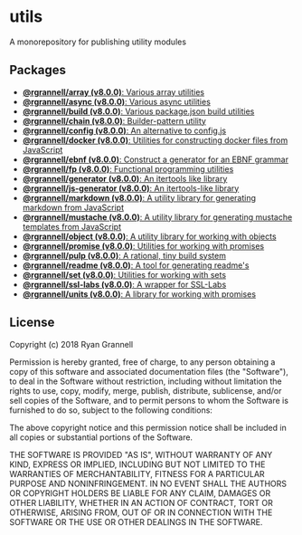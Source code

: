 # utils

A monorepository for publishing utility modules

## Packages

- [**@rgrannell/array (v8.0.0)**: Various array utilities](../../tree/master/packages/array)
- [**@rgrannell/async (v8.0.0)**: Various async utilities](../../tree/master/packages/async)
- [**@rgrannell/build (v8.0.0)**: Various package.json build utilities](../../tree/master/packages/build)
- [**@rgrannell/chain (v8.0.0)**: Builder-pattern utility](../../tree/master/packages/chain)
- [**@rgrannell/config (v8.0.0)**: An alternative to config.js](../../tree/master/packages/config)
- [**@rgrannell/docker (v8.0.0)**: Utilities for constructing docker files from JavaScript](../../tree/master/packages/docker)
- [**@rgrannell/ebnf (v8.0.0)**: Construct a generator for an EBNF grammar](../../tree/master/packages/ebnf)
- [**@rgrannell/fp (v8.0.0)**: Functional programming utilities](../../tree/master/packages/fp)
- [**@rgrannell/generator (v8.0.0)**: An itertools like library](../../tree/master/packages/generator)
- [**@rgrannell/js-generator (v8.0.0)**: An itertools-like library](../../tree/master/packages/js-generator)
- [**@rgrannell/markdown (v8.0.0)**: A utility library for generating markdown from JavaScript](../../tree/master/packages/markdown)
- [**@rgrannell/mustache (v8.0.0)**: A utility library for generating mustache templates from JavaScript](../../tree/master/packages/mustache)
- [**@rgrannell/object (v8.0.0)**: A utility library for working with objects](../../tree/master/packages/object)
- [**@rgrannell/promise (v8.0.0)**: Utilities for working with promises](../../tree/master/packages/promise)
- [**@rgrannell/pulp (v8.0.0)**: A rational, tiny build system](../../tree/master/packages/pulp)
- [**@rgrannell/readme (v8.0.0)**: A tool for generating readme's](../../tree/master/packages/readme)
- [**@rgrannell/set (v8.0.0)**: Utilities for working with sets](../../tree/master/packages/set)
- [**@rgrannell/ssl-labs (v8.0.0)**: A wrapper for SSL-Labs](../../tree/master/packages/ssl-labs)
- [**@rgrannell/units (v8.0.0)**: A library for working with promises](../../tree/master/packages/units)

## License


Copyright (c) 2018 Ryan Grannell

Permission is hereby granted, free of charge, to any person obtaining a copy
of this software and associated documentation files (the "Software"), to deal
in the Software without restriction, including without limitation the rights
to use, copy, modify, merge, publish, distribute, sublicense, and/or sell
copies of the Software, and to permit persons to whom the Software is
furnished to do so, subject to the following conditions:

The above copyright notice and this permission notice shall be included in all
copies or substantial portions of the Software.

THE SOFTWARE IS PROVIDED "AS IS", WITHOUT WARRANTY OF ANY KIND, EXPRESS OR
IMPLIED, INCLUDING BUT NOT LIMITED TO THE WARRANTIES OF MERCHANTABILITY,
FITNESS FOR A PARTICULAR PURPOSE AND NONINFRINGEMENT. IN NO EVENT SHALL THE
AUTHORS OR COPYRIGHT HOLDERS BE LIABLE FOR ANY CLAIM, DAMAGES OR OTHER
LIABILITY, WHETHER IN AN ACTION OF CONTRACT, TORT OR OTHERWISE, ARISING FROM,
OUT OF OR IN CONNECTION WITH THE SOFTWARE OR THE USE OR OTHER DEALINGS IN THE
SOFTWARE.